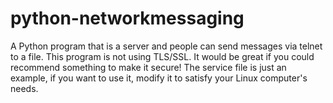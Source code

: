# python-networkmessaging
A Python program that is a server and people can send messages via telnet to a file.
This program is not using TLS/SSL.
It would be great if you could recommend something to make it secure!
The service file is just an example, if you want to use it, modify it to satisfy your Linux computer's needs.
